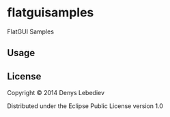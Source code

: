 # flatguisamples

FlatGUI Samples

## Usage

## License

Copyright © 2014 Denys Lebediev

Distributed under the Eclipse Public License version 1.0
